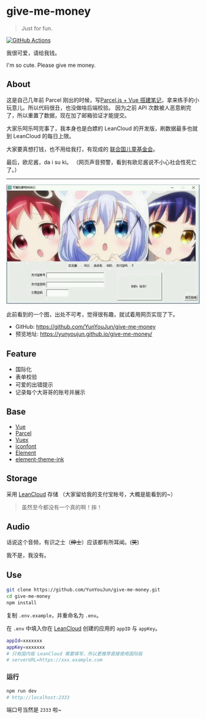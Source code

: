 # give-me-money

> Just for fun.

[![GitHub Actions](https://github.com/YunYouJun/give-me-money/workflows/GitHub%20Pages/badge.svg)](https://github.com/YunYouJun/give-me-money/actions)

我很可爱，请给我钱。

I'm so cute. Please give me money.

## About

这是自己几年前 Parcel 刚出的时候，写[Parcel.js + Vue 搭建笔记](https://www.yunyoujun.cn/note/vue-parcel-demo/)，拿来练手的小玩意儿。所以代码很丑，也没做啥后端校验。 因为之前 API 次数被人恶意刷完了，所以重置了数据，现在加了邮箱验证才能提交。

大家乐呵乐呵完事了，我本身也是白嫖的 LeanCloud 的开发版，刷数据最多也就到 LeanCloud 的每日上限。

大家要真想打钱，也不用给我打，有现成的 [联合国儿童基金会](https://www.unicef.cn/)。

最后，欧尼酱，da i su ki。 （网页声音预警，看到有欧尼酱说不小心社会性死亡了。）

---

![give-me-money](https://github.com/YunYouJun/give-me-money/blob/master/src/assets/example.jpg?raw=true)

此前看到的一个图，出处不可考，觉得很有趣，就试着用网页实现了下。

- GitHub: <https://github.com/YunYouJun/give-me-money>
- 预览地址: <https://yunyoujun.github.io/give-me-money/>

## Feature

- 国际化
- 表单校验
- 可爱的出错提示
- 记录每个大哥哥的账号并展示

## Base

- [Vue](https://vuejs.org)
- [Parcel](https://parceljs.org)
- [Vuex](https://vuex.vuejs.org)
- [iconfont](http://iconfont.cn)
- [Element](https://github.com/ElemeFE/element/)
- [element-theme-ink](https://github.com/YunYouJun/element-theme-ink/)

## Storage

采用 [LeanCloud](https://leancloud.cn/) 存储 （大家留给我的支付宝帐号，大概是能看到的~）

> 虽然至今都没有一个真的啊！摔！

## Audio

话说这个音频，有识之士（~~绅士~~）应该都有所耳闻。(~~笑~~)

我不是，我没有。

## Use

```sh
git clone https://github.com/YunYouJun/give-me-money.git
cd give-me-money
npm install
```

复制 `.env.example`，并重命名为 `.env`。

在 `.env` 中填入你在 [LeanCloud](https://leancloud.app) 创建的应用的 `appID` 与 `appKey`。

```sh
appId=xxxxxxx
appKey=xxxxxxx
# 只有国内版 LeanCloud 需要填写，所以更推荐直接使用国际版
# serverURL=https://xxx.example.com
```

### 运行

```sh
npm run dev
# http://localhost:2333
```

端口号当然是 `2333` 啦~

